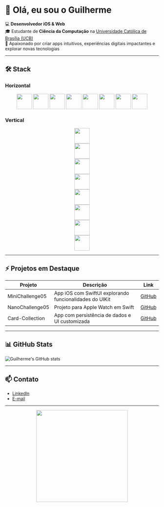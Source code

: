 # 👋 Olá, eu sou o Guilherme

💻 **Desenvolvedor iOS & Web**  
🎓 Estudante de **Ciência da Computação** na [Universidade Católica de Brasília (UCB)](https://ucb.catolica.edu.br)  
🚀 Apaixonado por criar apps intuitivos, experiências digitais impactantes e explorar novas tecnologias  

---

## 🛠 Stack

### Horizontal
<p align="center">
  <img src="https://cdn.jsdelivr.net/gh/devicons/devicon/icons/swift/swift-original.svg" width="50" height="50"/>
  <img src="https://cdn.jsdelivr.net/gh/devicons/devicon/icons/python/python-original.svg" width="50" height="50"/>
  <img src="https://cdn.jsdelivr.net/gh/devicons/devicon/icons/javascript/javascript-original.svg" width="50" height="50"/>
  <img src="https://cdn.jsdelivr.net/gh/devicons/devicon/icons/xcode/xcode-original.svg" width="50" height="50"/>
  <img src="https://cdn.jsdelivr.net/gh/devicons/devicon/icons/apple/apple-original.svg" width="50" height="50"/>
  <img src="https://cdn.jsdelivr.net/gh/devicons/devicon/icons/git/git-original.svg" width="50" height="50"/>
  <img src="https://cdn.jsdelivr.net/gh/devicons/devicon/icons/github/github-original.svg" width="50" height="50"/>
  <img src="https://cdn.jsdelivr.net/gh/devicons/devicon/icons/trello/trello-plain.svg" width="50" height="50"/>
</p>

### Vertical
<p align="center">
  <img src="https://cdn.jsdelivr.net/gh/devicons/devicon/icons/swift/swift-original.svg" width="50" height="50"/><br>
  <img src="https://cdn.jsdelivr.net/gh/devicons/devicon/icons/python/python-original.svg" width="50" height="50"/><br>
  <img src="https://cdn.jsdelivr.net/gh/devicons/devicon/icons/javascript/javascript-original.svg" width="50" height="50"/><br>
  <img src="https://cdn.jsdelivr.net/gh/devicons/devicon/icons/xcode/xcode-original.svg" width="50" height="50"/><br>
  <img src="https://cdn.jsdelivr.net/gh/devicons/devicon/icons/apple/apple-original.svg" width="50" height="50"/><br>
  <img src="https://cdn.jsdelivr.net/gh/devicons/devicon/icons/git/git-original.svg" width="50" height="50"/><br>
  <img src="https://cdn.jsdelivr.net/gh/devicons/devicon/icons/github/github-original.svg" width="50" height="50"/><br>
  <img src="https://cdn.jsdelivr.net/gh/devicons/devicon/icons/trello/trello-plain.svg" width="50" height="50"/>
</p>

---

## ⚡ Projetos em Destaque

| Projeto | Descrição | Link |
|---------|-----------|------|
| MiniChallenge05 | App iOS com SwiftUI explorando funcionalidades do UIKit  | [GitHub](https://github.com/GuilhermeNL01/MiniChallenge05) |
| NanoChallenge05 | Projeto para Apple Watch em Swift | [GitHub](https://github.com/GuilhermeNL01/NanoChallenge05) |
| Card-Collection | App com persistência de dados e UI customizada | [GitHub](https://github.com/GuilhermeNL01/Card-Collection) |

---

## 📊 GitHub Stats

![Guilherme's GitHub stats](https://github-readme-stats.vercel.app/api?username=GuilhermeNL01&show_icons=true&theme=dracula)  

---

## 📫 Contato

- [LinkedIn](https://www.linkedin.com/in/guilherme-nunes-lobo-12967b258/)  
- [E-mail](mailto:loboguilherme2003@gmail.com)  

---

<div align="center">
  <img src="[https://media.giphy.com/media/L8K62iTDkzGX6/giphy.gif](https://giphy.com/stickers/pixel-pokemon-pokmon-HPo8fZLSQwVsqOP3SO)" width="300" />
</div>
